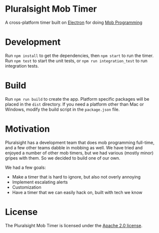 # Pluralsight Mob Timer
A cross-platform timer built on [Electron](http://electron.atom.io/)
for doing [Mob Programming](http://mobprogramming.org/)


# Development
Run `npm install` to get the dependencies, then `npm start` to run the timer.
Run `npm test` to start the unit tests, or `npm run integration_test` to run integration tests.

# Build
Run `npm run build` to create the app.
Platform specific packages will be placed in the `dist` directory.
If you need a platform other than Mac or Windows, modify the build script in the `package.json` file.

# Motivation
Pluralsight has a development team that does mob programming full-time,
and a few other teams dabble in mobbing as well.
We have tried and enjoyed a number of other mob timers, but we had various
(mostly minor) gripes with them.
So we decided to build one of our own.

We had a few goals:

* Make a timer that is hard to ignore, but also not overly annoying
* Implement escalating alerts
* Customization
* Have a timer that we can easily hack on, built with tech we know


# License

The Pluralsight Mob Timer is licensed under the [Apache 2.0 license](LICENSE).
